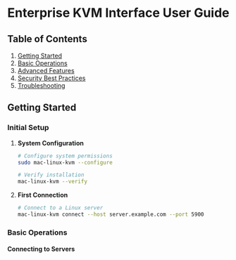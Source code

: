 # Enterprise KVM Interface User Guide

## Table of Contents

1. [Getting Started](#getting-started)
2. [Basic Operations](#basic-operations)
3. [Advanced Features](#advanced-features)
4. [Security Best Practices](#security-best-practices)
5. [Troubleshooting](#troubleshooting)

## Getting Started

### Initial Setup

1. **System Configuration**
   ```bash
   # Configure system permissions
   sudo mac-linux-kvm --configure
   
   # Verify installation
   mac-linux-kvm --verify
   ```

2. **First Connection**
   ```bash
   # Connect to a Linux server
   mac-linux-kvm connect --host server.example.com --port 5900
   ```

### Basic Operations

#### Connecting to Servers 
